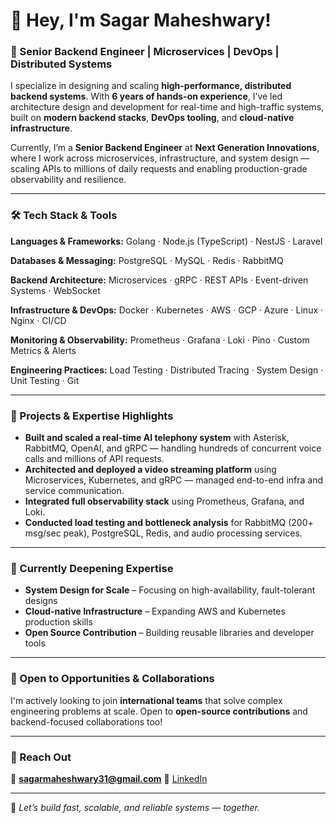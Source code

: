 # 👋 Hey, I'm Sagar Maheshwary!

### 🚀 Senior Backend Engineer | Microservices | DevOps | Distributed Systems

I specialize in designing and scaling **high-performance, distributed backend systems**. With **6 years of hands-on experience**, I’ve led architecture design and development for real-time and high-traffic systems, built on **modern backend stacks**, **DevOps tooling**, and **cloud-native infrastructure**.

Currently, I’m a **Senior Backend Engineer** at **Next Generation Innovations**, where I work across microservices, infrastructure, and system design — scaling APIs to millions of daily requests and enabling production-grade observability and resilience.

---

### 🛠️ Tech Stack & Tools

**Languages & Frameworks:**
Golang · Node.js (TypeScript) · NestJS · Laravel

**Databases & Messaging:**
PostgreSQL · MySQL · Redis · RabbitMQ

**Backend Architecture:**
Microservices · gRPC · REST APIs · Event-driven Systems · WebSocket

**Infrastructure & DevOps:**
Docker · Kubernetes · AWS · GCP · Azure · Linux · Nginx · CI/CD

**Monitoring & Observability:**
Prometheus · Grafana · Loki · Pino · Custom Metrics & Alerts

**Engineering Practices:**
Load Testing · Distributed Tracing · System Design · Unit Testing · Git

---

### 🔧 Projects & Expertise Highlights

* **Built and scaled a real-time AI telephony system** with Asterisk, RabbitMQ, OpenAI, and gRPC — handling hundreds of concurrent voice calls and millions of API requests.
* **Architected and deployed a video streaming platform** using Microservices, Kubernetes, and gRPC — managed end-to-end infra and service communication.
* **Integrated full observability stack** using Prometheus, Grafana, and Loki.
* **Conducted load testing and bottleneck analysis** for RabbitMQ (200+ msg/sec peak), PostgreSQL, Redis, and audio processing services.

---

### 🌱 Currently Deepening Expertise

* **System Design for Scale** – Focusing on high-availability, fault-tolerant designs
* **Cloud-native Infrastructure** – Expanding AWS and Kubernetes production skills
* **Open Source Contribution** – Building reusable libraries and developer tools

---

### 🤝 Open to Opportunities & Collaborations

I'm actively looking to join **international teams** that solve complex engineering problems at scale. Open to **open-source contributions** and backend-focused collaborations too!

---

### 📩 Reach Out

📧 **[sagarmaheshwary31@gmail.com](mailto:sagarmaheshwary31@gmail.com)**
🔗 [LinkedIn](https://www.linkedin.com/in/sagarmaheshwary/)

---

🚀 *Let’s build fast, scalable, and reliable systems — together.*
